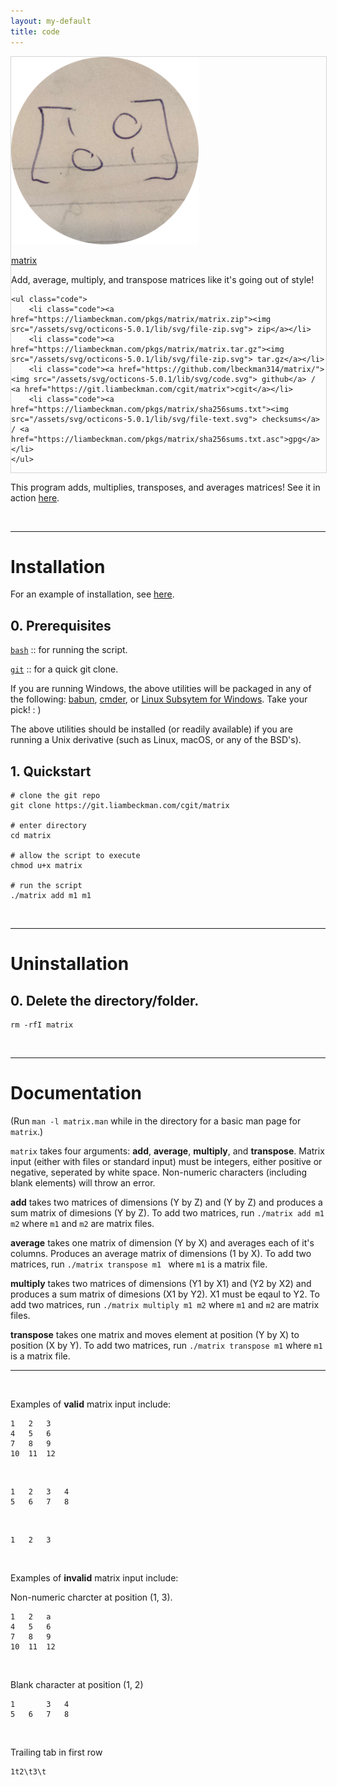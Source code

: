 ```yaml
---
layout: my-default
title: code
---
```


<div class="container">


<div class="fixed" id="featured" style="border: solid 1px #d5d5d5; width: 100%; margin: 0%">
    <a href="https://www.github.com/lbeckman314/matrix"><img class="center" src="/assets/png/matrix.png"></a>
    <div class="border-code"></div>
    <p class="center">
    <a id="title" href="https://www.github.com/lbeckman314/matrix">matrix</a></p>
    <p class = "code">Add, average, multiply, and transpose matrices like it's going out of style!</p>

    <ul class="code">
        <li class="code"><a href="https://liambeckman.com/pkgs/matrix/matrix.zip"><img src="/assets/svg/octicons-5.0.1/lib/svg/file-zip.svg"> zip</a></li>
        <li class="code"><a href="https://liambeckman.com/pkgs/matrix/matrix.tar.gz"><img src="/assets/svg/octicons-5.0.1/lib/svg/file-zip.svg"> tar.gz</a></li>
        <li class="code"><a href="https://github.com/lbeckman314/matrix/"><img src="/assets/svg/octicons-5.0.1/lib/svg/code.svg"> github</a> / <a href="https://git.liambeckman.com/cgit/matrix">cgit</a></li>
        <li class="code"><a href="https://liambeckman.com/pkgs/matrix/sha256sums.txt"><img src="/assets/svg/octicons-5.0.1/lib/svg/file-text.svg"> checksums</a> / <a href="https://liambeckman.com/pkgs/matrix/sha256sums.txt.asc">gpg</a></li>
    </ul>

  </div>


</div>

This program adds, multiplies, transposes, and averages matrices! See it in action [here](https://asciinema.org/a/zjRyykwFxzX8SYoXAMemrWPk8).

<br />
<hr />

# Installation

For an example of installation, see [here](https://asciinema.org/a/4R4KJhtmdGImK1UHn9x6hIULx).

<h2 class="code">0. Prerequisites</h2>

[`bash`](https://www.gnu.org/software/bash/) :: for running the script.

[`git`](https://git-scm.com/) :: for a quick git clone.

If you are running Windows, the above utilities will be packaged in any of the following: [babun](https://babun.github.io/), [cmder](http://cmder.net/), or [Linux Subsytem for Windows](https://docs.microsoft.com/en-us/windows/wsl/install-win10). Take your pick! : )

The above utilities should be installed (or readily available) if you are running a Unix derivative (such as Linux, macOS, or any of the BSD's).


<h2 class="code">1. Quickstart</h2>

```shell
# clone the git repo
git clone https://git.liambeckman.com/cgit/matrix

# enter directory
cd matrix

# allow the script to execute
chmod u+x matrix

# run the script
./matrix add m1 m1
```

<br />
<hr />

# Uninstallation


<h2 class="code">0. Delete the directory/folder.</h2>

```shell
rm -rfI matrix
```

<br />
<hr />

# Documentation

(Run `man -l matrix.man` while in the directory for a basic man page for `matrix`.)

`matrix` takes four arguments: **add**, **average**, **multiply**, and **transpose**. Matrix input (either with files or standard input) must be integers, either positive or negative, seperated by white space. Non-numeric characters (including blank elements) will throw an error. 


**add**
    takes two matrices of dimensions (Y by Z) and (Y by Z) and produces a sum matrix of dimesions (Y by Z). To add two matrices, run `./matrix add m1 m2` where `m1` and `m2` are matrix files.

**average**
    takes one matrix of dimension (Y by X) and averages each of it's columns. Produces an average matrix of dimensions (1 by X). To add two matrices, run `./matrix transpose m1 ` where `m1` is a matrix file.

**multiply**
    takes two matrices of dimensions (Y1 by X1) and (Y2 by X2) and produces a sum matrix of dimesions (X1 by Y2). X1 must be eqaul to Y2. To add two matrices, run `./matrix multiply m1 m2` where `m1` and `m2` are matrix files.

**transpose**
    takes one matrix and moves element at position (Y by X) to position (X by Y). To add two matrices, run `./matrix transpose m1` where `m1` is a matrix file.

<hr />
<br />

Examples of **valid** matrix input include:

```
1   2   3
4   5   6
7   8   9
10  11  12
```
<br />

```
1   2   3   4
5   6   7   8
```
<br />

```
1   2   3
```
<br />

Examples of **invalid** matrix input include:

Non-numeric charcter at position (1, 3).
```
1   2   a
4   5   6
7   8   9
10  11  12
```
<br />

Blank character at position (1, 2)
```
1       3   4
5   6   7   8
```
<br />

Trailing tab in first row
```
1t2\t3\t
```


